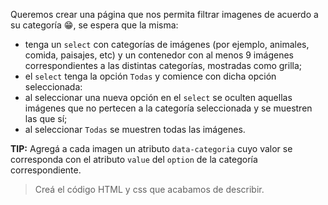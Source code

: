 Queremos crear una página que nos permita filtrar imagenes de acuerdo a su categoría :grin:, se espera que la misma:

- tenga un `select` con categorías de imágenes (por ejemplo, animales, comida, paisajes, etc) y un contenedor con al menos 9 imágenes correspondientes a las distintas categorías, mostradas como grilla;
- el `select` tenga la opción `Todas` y comience con dicha opción seleccionada:
- al seleccionar una nueva opción en el `select` se oculten aquellas imágenes que no pertecen a la categoría seleccionada y se muestren las que sí;
- al seleccionar `Todas` se muestren todas las imágenes.

**TIP:** Agregá a cada imagen un atributo `data-categoria` cuyo valor se corresponda con el atributo `value` del `option` de la categoría correspondiente.

> Creá el código HTML y css que acabamos de describir.
